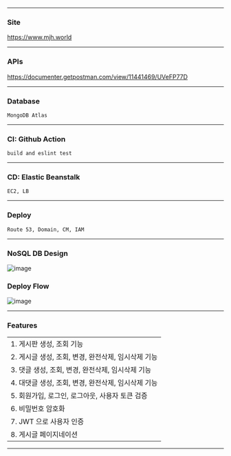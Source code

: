 ___
### Site
https://www.mjh.world

___
### APIs
https://documenter.getpostman.com/view/11441469/UVeFP77D

___
### Database
    MongoDB Atlas
___
### CI: Github Action
    build and eslint test
___
### CD: Elastic Beanstalk
    EC2, LB 
___    
### Deploy
    Route 53, Domain, CM, IAM
___
### NoSQL DB Design
![image](https://user-images.githubusercontent.com/43669992/152146936-3f7eaf07-ec9f-4b90-a290-bfd2eb39d85d.png)

### Deploy Flow
![image](https://user-images.githubusercontent.com/43669992/152505292-bcf84a5e-170d-46ba-a894-e8914407aa18.png)

___
### Features
| |
| :----- |
|  1. 게시판 생성, 조회  기능 |
|  2. 게시글 생성, 조회, 변경, 완전삭제, 임시삭제 기능 |
|  3. 댓글   생성, 조회, 변경, 완전삭제, 임시삭제 기능 |
|  4. 대댓글 생성, 조회, 변경, 완전삭제, 임시삭제 기능 |
|  5. 회원가입, 로그인, 로그아웃, 사용자 토큰 검증 |
|  6. 비밀번호 암호화 |    
|  7. JWT 으로 사용자 인증 |    
|  8. 게시글 페이지네이션 |

___
